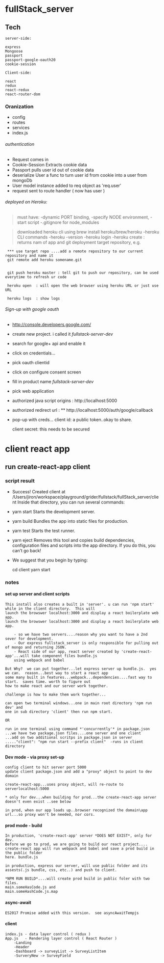 # fullStack_server
     
## Tech
    server-side:
    
    express
    Mongoose
    passport
    passport-google-oauth20
    cookie-session
    
    Client-side:
    
    react
    redux
    react-redux
    react-router-dom
    
### Oranization
- config
- routes
- services 
- index.js
###### authentication
- Request comes in
- Cookie-Session Extracts cookie data
- Passport pulls user id out of cookie data
- deserialize User a func to turn user id from cookie into a user from mongoDb
- User model instance added to req object as 'req.user'
- request sent to route handler ( now has user )

###### deployed on Heroku:  
> must have:
 -dynamic PORT binding, 
 -specify NODE environment, 
 -start script
 -.gitignore for node_modules
 
>downloaded heroku cli using brew install heroku/brew/heroku
 -heroku CLI commands
 -heroku -version
 -heroku login
 -heroku create  : 
     returns nam of app and git deployment target repository, e.g.
     
     *** use target repo ....add a remote repository to our current repository and name it 
     git remote add heroku somename.git
     
     
     git push heroku master : tell git to push our repository, can be used everytime to refresh ur code
     
     heroku open  : will open the web browser using heroku URL or just use URL
     
     heroku logs  : show logs

###### Sign-up with google oauth

 - http://console.developers.google.com/
 - create new project.  i called it *fullstack-server-dev*
- search for google+ api and enable it
- click on credentials...
- pick oauth clientid
- click on configure consent screen 
- fill in product name *fullstack-server-dev*
- pick web application

- authorized java script origins : http://localhost:5000

- authorized redirect url : ** http://localhost:5000/auth/google/callback

- pop-up with creds...
  client id:  a public token..okay to share. 
    
  client secret:  this needs to be secured 

# client react app 
## run create-react-app client

### script result 
- Success! Created client at /Users/jiron/workspace/playground/grider/fullstack/fullStack_server/client
Inside that directory, you can run several commands:

 - yarn start
    Starts the development server.

 - yarn build
    Bundles the app into static files for production.

 - yarn test
    Starts the test runner.

 - yarn eject
    Removes this tool and copies build dependencies, configuration files
    and scripts into the app directory. If you do this, you can’t go back!

- We suggest that you begin by typing:

   cd client
  yarn start

### notes

#### set up server and client scripts

    This install also creates a built in 'server'. u can run 'npm start' while in the client directory.  This will 
    launch the browswer localhost:3000 and display a react boilerplate web app.
    launch the browswer localhost:3000 and display a react boilerplate web app.
    
        - so we have two servers....reason why you want to have a 2nd sever for development.
        - Our express fullstack_server is only responsible for pulling out of mongo and returning JSON.
        - React side of our app, react server created by 'create-react-app'...will take component files bundle.js 
        using webpack and babel
    
    But Why?  we can put together...let express server up bundle.js.  yes we can.  reason...best way to start a react app
    some many built in features...webpack...dependencies....fast way to start.  saves time. worth to figure out 
    how to make react and our server work together.
    
    challenge is how to make them work together...
    
    can open two terminal windows...one in main root directory 'npm run dev' and 
    one in sub directory 'client' then run npm start.
    
    OR
    
    run in one terminal using command *'concurrently'* in package.json
    ...we have two package.json files....one server and one client
    ...add on two additional scritps in package.json in server
    ....."client": "npm run start --prefix client"  -runs in client directory

#### Dev mode - via proxy set-up

    config client to hit server port 5000
    update client package.json and add a "proxy" object to point to dev domain
  
    create-react-app...uses proxy object, will re-route to serverlocalhost:5000
  
    * only for dev...when building for prod...the create-react-app server doesn't even exist ..see below
  
    in prod, when our app loads up..browser recognized the domain\app url...so proxy won't be needed, nor cors.

#### prod mode - build
    
    In production, 'create-react-app' server *DOES NOT EXIST*, only for dev.
    Before we go to prod, we are going to build our react project....
    create-react app will run webpack and babel and save a prod build in the public folder 
    here. bundle.js   
     
    in production, express our server, will use public folder and its 
    assests(.js bundle, css, etc..) and push to client.
      
    *NPM RUN BUILD*....will create prod build in public foler with two files.  
    main.someHasCode.js and 
    main.someHashCode.js.map

#### async-await

    ES2017 Promise added with this version.  see asyncAwaitTempjs
    
    
#### client
    index.js - data layer control ( redux )
    App.js   - Rendering layer control ( React Router )
        -Landing
        -Header
        -Dashboard -> surveyList -> SurveyListItem
        -SurveryNew -> SurveyField
    
    